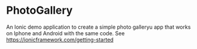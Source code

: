 # PhotoGallery
An Ionic demo application to create a simple photo galleryu app that works on Iphone and Android with the same code. See https://ionicframework.com/getting-started
